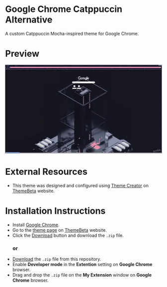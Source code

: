 # Google Chrome Catppuccin Alternative

A custom Catppuccin Mocha-inspired theme for Google Chrome.

# **Preview**
![google-chrome-catppuccin-alternative-preview](https://github.com/shunsui18/google-chrome-catppuccin-alternative/blob/main/google-chrome-catppuccin-alternative-preview.png)

# **External Resources**
- This theme was designed and configured using [Theme Creator](https://www.themebeta.com/chrome-theme-creator-online.html "Go to ThemeBeta Theme Creator page") on [ThemeBeta](https://www.themebeta.com/ "Go to ThemeBeta homepage") website.

# **Installation Instructions**
- Install [Google Chrome](https://download.mozilla.org/?product=firefox-stub&os=win&lang=en-GB "Click to download Firefox").
- Go to the [theme page](https://www.themebeta.com/chrome/theme/1599976 "Go to Catppucin Mocha Alternative download page") on [ThemeBeta](https://www.themebeta.com/ "Go to ThemeBeta homepage") website.
- Click the [Download](https://www.themebeta.com/chrome/theme/1599976/download "Click here to Download") button and download the `.zip` file.
  ### **or**
- [Download](https://github.com/shunsui18/google-chrome-catppuccin-alternative/blob/main/google-chrome-catppuccin-alternative.zip) the `.zip` file from this repository.
- Enable **Developer mode** in the **Extention** setting on **Google Chrome** browser.
- Drag and drop the `.zip` file on the **My Extension** window on **Google Chrome** browser.
